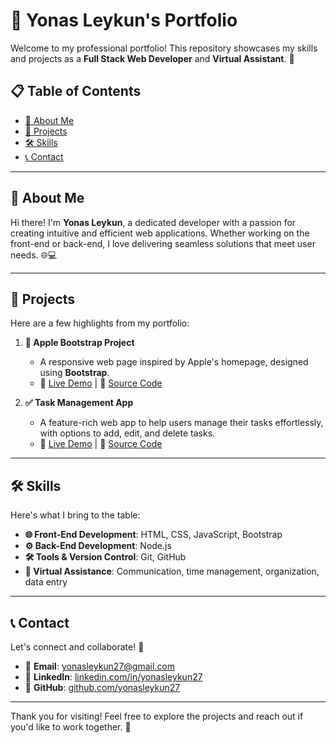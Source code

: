# 🌟 Yonas Leykun's Portfolio

Welcome to my professional portfolio! This repository showcases my skills and projects as a **Full Stack Web Developer** and **Virtual Assistant**. 🚀

## 📋 Table of Contents

- [👤 About Me](#-about-me)
- [📂 Projects](#-projects)
- [🛠️ Skills](#%EF%B8%8F-skills)
- [📞 Contact](#-contact)

---

## 👤 About Me

Hi there! I'm **Yonas Leykun**, a dedicated developer with a passion for creating intuitive and efficient web applications. Whether working on the front-end or back-end, I love delivering seamless solutions that meet user needs. 🌐💻

---

## 📂 Projects

Here are a few highlights from my portfolio:

1. **🍎 Apple Bootstrap Project**  
   - A responsive web page inspired by Apple's homepage, designed using **Bootstrap**.  
   - 🚀 [Live Demo](#) | 🔧 [Source Code](#)

2. **✅ Task Management App**  
   - A feature-rich web app to help users manage their tasks effortlessly, with options to add, edit, and delete tasks.  
   - 🚀 [Live Demo](#) | 🔧 [Source Code](TaskManagementApp)

---

## 🛠️ Skills

Here's what I bring to the table:

- **🌐 Front-End Development**: HTML, CSS, JavaScript, Bootstrap  
- **⚙️ Back-End Development**: Node.js
- **🛠️ Tools & Version Control**: Git, GitHub  
- **🤝 Virtual Assistance**: Communication, time management, organization, data entry 

---

## 📞 Contact

Let's connect and collaborate! 💌

- 📧 **Email**: [yonasleykun27@gmail.com](mailto:yonasleykun27@gmail.com)  
- 💼 **LinkedIn**: [linkedin.com/in/yonasleykun27](https://www.linkedin.com/in/yonasleykun27)  
- 🐙 **GitHub**: [github.com/yonasleykun27](https://github.com/yonasleykun27)

---

Thank you for visiting! Feel free to explore the projects and reach out if you'd like to work together. 🌟
